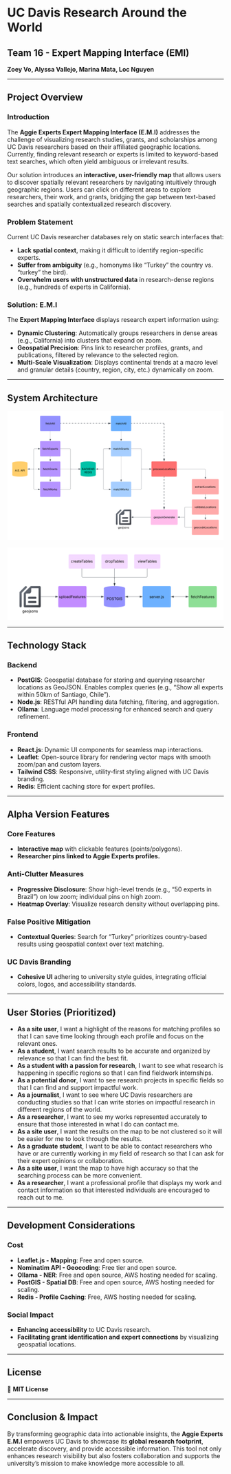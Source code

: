 # UC Davis Research Around the World

## Team 16 - Expert Mapping Interface (EMI)
**Zoey Vo, Alyssa Vallejo, Marina Mata, Loc Nguyen**

---

## Project Overview

### Introduction
The **Aggie Experts Expert Mapping Interface (E.M.I)** addresses the challenge of visualizing research studies, grants, and scholarships among UC Davis researchers based on their affiliated geographic locations. Currently, finding relevant research or experts is limited to keyword-based text searches, which often yield ambiguous or irrelevant results.

Our solution introduces an **interactive, user-friendly map** that allows users to discover spatially relevant researchers by navigating intuitively through geographic regions. Users can click on different areas to explore researchers, their work, and grants, bridging the gap between text-based searches and spatially contextualized research discovery.

### Problem Statement
Current UC Davis researcher databases rely on static search interfaces that:
- **Lack spatial context**, making it difficult to identify region-specific experts.
- **Suffer from ambiguity** (e.g., homonyms like “Turkey” the country vs. “turkey” the bird).
- **Overwhelm users with unstructured data** in research-dense regions (e.g., hundreds of experts in California).

### Solution: E.M.I
The **Expert Mapping Interface** displays research expert information using:
- **Dynamic Clustering**: Automatically groups researchers in dense areas (e.g., California) into clusters that expand on zoom.
- **Geospatial Precision**: Pins link to researcher profiles, grants, and publications, filtered by relevance to the selected region.
- **Multi-Scale Visualization**: Displays continental trends at a macro level and granular details (country, region, city, etc.) dynamically on zoom.

---

## System Architecture

![EMI System Architecture](src/assets/etl.png)

![EMI System Architecture](src/assets/postgis.png)

---

## Technology Stack

### Backend
- **PostGIS**: Geospatial database for storing and querying researcher locations as GeoJSON. Enables complex queries (e.g., “Show all experts within 50km of Santiago, Chile”).
- **Node.js**: RESTful API handling data fetching, filtering, and aggregation.
- **Ollama**: Language model processing for enhanced search and query refinement.

### Frontend
- **React.js**: Dynamic UI components for seamless map interactions.
- **Leaflet**: Open-source library for rendering vector maps with smooth zoom/pan and custom layers.
- **Tailwind CSS**: Responsive, utility-first styling aligned with UC Davis branding.
- **Redis**: Efficient caching store for expert profiles.

---

## Alpha Version Features

### Core Features
- **Interactive map** with clickable features (points/polygons).
- **Researcher pins linked to Aggie Experts profiles.**

### Anti-Clutter Measures
- **Progressive Disclosure**: Show high-level trends (e.g., “50 experts in Brazil”) on low zoom; individual pins on high zoom.
- **Heatmap Overlay**: Visualize research density without overlapping pins.

### False Positive Mitigation
- **Contextual Queries**: Search for “Turkey” prioritizes country-based results using geospatial context over text matching.

### UC Davis Branding
- **Cohesive UI** adhering to university style guides, integrating official colors, logos, and accessibility standards.

---

## User Stories (Prioritized)
- **As a site user**, I want a highlight of the reasons for matching profiles so that I can save time looking through each profile and focus on the relevant ones.
- **As a student**, I want search results to be accurate and organized by relevance so that I can find the best fit.
- **As a student with a passion for research**, I want to see what research is happening in specific regions so that I can find fieldwork internships.
- **As a potential donor**, I want to see research projects in specific fields so that I can find and support impactful work.
- **As a journalist**, I want to see where UC Davis researchers are conducting studies so that I can write stories on impactful research in different regions of the world.
- **As a researcher**, I want to see my works represented accurately to ensure that those interested in what I do can contact me.
- **As a site user**, I want the results on the map to be not clustered so it will be easier for me to look through the results.
- **As a graduate student**, I want to be able to contact researchers who have or are currently working in my field of research so that I can ask for their expert opinions or collaboration.
- **As a site user**, I want the map to have high accuracy so that the searching process can be more convenient.
- **As a researcher**, I want a professional profile that displays my work and contact information so that interested individuals are encouraged to reach out to me.

---

## Development Considerations

### Cost
- **Leaflet.js - Mapping**: Free and open source.
- **Nominatim API - Geocoding**: Free tier and open source.
- **Ollama - NER**: Free and open source, AWS hosting needed for scaling.
- **PostGIS - Spatial DB**: Free and open source, AWS hosting needed for scaling.
- **Redis - Profile Caching**: Free, AWS hosting needed for scaling.

### Social Impact
- **Enhancing accessibility** to UC Davis research.
- **Facilitating grant identification and expert connections** by visualizing geospatial locations.

---

## License
📜 **MIT License**

---

## Conclusion & Impact
By transforming geographic data into actionable insights, the **Aggie Experts E.M.I** empowers UC Davis to showcase its **global research footprint**, accelerate discovery, and provide accessible information. This tool not only enhances research visibility but also fosters collaboration and supports the university’s mission to make knowledge more accessible to all.

